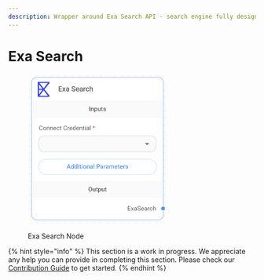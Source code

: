 ```yaml
---
description: Wrapper around Exa Search API - search engine fully designed for use by LLMs.
---
```


# Exa Search

<figure><img src="/assets/up-007.png" alt="" width="285"><figcaption><p>Exa Search Node</p></figcaption></figure>

{% hint style="info" %}
This section is a work in progress. We appreciate any help you can provide in completing this section. Please check our [Contribution Guide](broken-reference) to get started.
{% endhint %}
